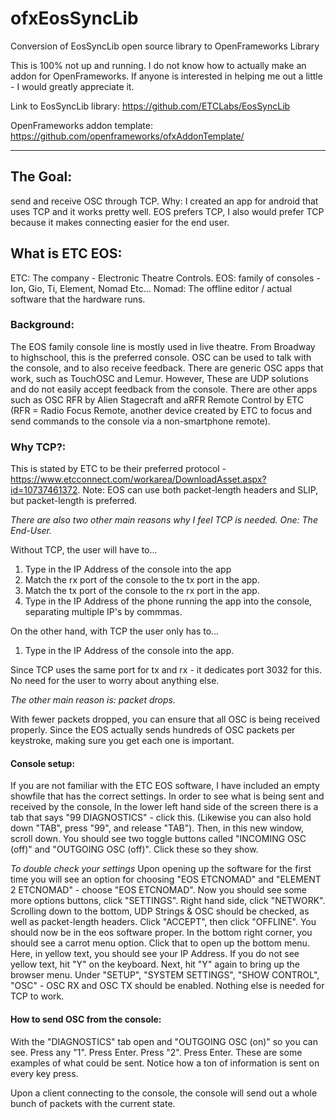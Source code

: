 # ofxEosSyncLib
Conversion of EosSyncLib open source library to OpenFrameworks Library

This is 100% not up and running. I do not know how to actually make an addon for OpenFrameworks. If anyone is interested in helping me out a little - I would greatly appreciate it.

Link to EosSyncLib library: https://github.com/ETCLabs/EosSyncLib

OpenFrameworks addon template: https://github.com/openframeworks/ofxAddonTemplate/

----

## The Goal: 
send and receive OSC through TCP. Why: I created an app for android that uses TCP and it works pretty well. EOS prefers TCP, I also would prefer TCP because it makes connecting easier for the end user.

## What is ETC EOS: 
ETC: The company - Electronic Theatre Controls. 
EOS: family of consoles - Ion, Gio, Ti, Element, Nomad Etc...
Nomad: The offline editor / actual software that the hardware runs.

### Background:
The EOS family console line is mostly used in live theatre. From Broadway to highschool, this is the preferred console. OSC can be used to talk with the console, and to also receive feedback. There are generic OSC apps that work, such as TouchOSC and Lemur. However, These are UDP solutions and do not easily accept feedback from the console. There are other apps such as OSC RFR by Alien Stagecraft and aRFR Remote Control by ETC (RFR = Radio Focus Remote, another device created by ETC to focus and send commands to the console via a non-smartphone remote).

### Why TCP?:
This is stated by ETC to be their preferred protocol - https://www.etcconnect.com/workarea/DownloadAsset.aspx?id=10737461372.
Note: EOS can use both packet-length headers and SLIP, but packet-length is preferred.

*There are also two other main reasons why I feel TCP is needed. One: The End-User.*

Without TCP, the user will have to...
1. Type in the IP Address of the console into the app
2. Match the rx port of the console to the tx port in the app.
3. Match the tx port of the console to the rx port in the app.
4. Type in the IP Address of the phone running the app into the console, separating multiple IP's by commmas.

On the other hand, with TCP the user only has to...
1. Type in the IP Address of the console into the app.

Since TCP uses the same port for tx and rx - it dedicates port 3032 for this. No need for the user to worry about anything else.


*The other main reason is: packet drops.*

With fewer packets dropped, you can ensure that all OSC is being received properly. Since the EOS actually sends hundreds of OSC packets per keystroke, making sure you get each one is important.

#### Console setup:
If you are not familiar with the ETC EOS software, I have included an empty showfile that has the correct settings. In order to see what is being sent and received by the console, In the lower left hand side of the screen there is a tab that says "99 DIAGNOSTICS" - click this. (Likewise you can also hold down "TAB", press "99", and release "TAB"). Then, in this new window, scroll down. You should see two toggle buttons called "INCOMING OSC (off)" and "OUTGOING OSC (off)". Click these so they show.

*To double check your settings*
Upon opening up the software for the first time you will see an option for choosing "EOS ETCNOMAD" and "ELEMENT 2 ETCNOMAD" - choose "EOS ETCNOMAD". Now you should see some more options buttons, click "SETTINGS". Right hand side, click "NETWORK". Scrolling down to the bottom, UDP Strings & OSC should be checked, as well as packet-length headers. Click "ACCEPT", then click "OFFLINE". You should now be in the eos software proper. In the bottom right corner, you should see a carrot menu option. Click that to open up the bottom menu. Here, in yellow text, you should see your IP Address. If you do not see yellow text, hit "Y" on the keyboard. Next, hit "Y" again to bring up the browser menu. Under "SETUP", "SYSTEM SETTINGS", "SHOW CONTROL", "OSC" - OSC RX and OSC TX should be enabled. Nothing else is needed for TCP to work.


#### How to send OSC from the console:

With the "DIAGNOSTICS" tab open and "OUTGOING OSC (on)" so you can see. Press any "1". Press Enter. Press "2". Press Enter. These are some examples of what could be sent. Notice how a ton of information is sent on every key press.

Upon a client connecting to the console, the console will send out a whole bunch of packets with the current state.
